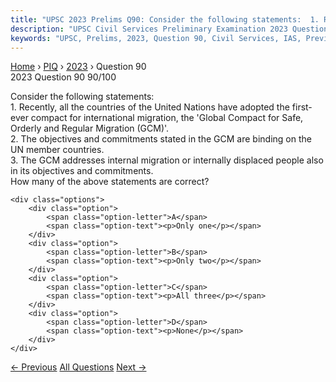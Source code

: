 ```yaml
---
title: "UPSC 2023 Prelims Q90: Consider the following statements:  1. Recently, all the cou..."
description: "UPSC Civil Services Preliminary Examination 2023 Question 90 with options and answer"
keywords: "UPSC, Prelims, 2023, Question 90, Civil Services, IAS, Previous Year Questions"
---
```


<nav class="breadcrumb">
    <a href="../../">Home</a>
    <span>›</span>
    <a href="../">PIQ</a>
    <span>›</span>
    <a href="./">2023</a>
    <span>›</span>
    <span>Question 90</span>
</nav>

<div class="question-header">
    <div class="question-meta">
        <span class="year-badge">2023</span>
        <span class="question-number">Question 90</span>
        <span class="progress">90/100</span>
    </div>
    <div class="progress-bar">
        <div class="progress-fill" style="width: 90.0%"></div>
    </div>
</div>

<div class="question-content">
    <div class="question-text">
        <p>Consider the following statements: <br />
1. Recently, all the countries of the United Nations have adopted the first-ever compact for international migration, the 'Global Compact for Safe, Orderly and Regular Migration (GCM)'. <br />
2. The objectives and commitments stated in the GCM are binding on the UN member countries. <br />
3. The GCM addresses internal migration or internally displaced people also in its objectives and commitments. <br />
How many of the above statements are correct?</p>
    </div>
    
    <div class="options">
        <div class="option">
            <span class="option-letter">A</span>
            <span class="option-text"><p>Only one</p></span>
        </div>
        <div class="option">
            <span class="option-letter">B</span>
            <span class="option-text"><p>Only two</p></span>
        </div>
        <div class="option">
            <span class="option-letter">C</span>
            <span class="option-text"><p>All three</p></span>
        </div>
        <div class="option">
            <span class="option-letter">D</span>
            <span class="option-text"><p>None</p></span>
        </div>
    </div>
</div>

<div class="question-nav">
    <a href="../q089-consider-the-following-statements-the-stability-an/" class="nav-btn prev">← Previous</a>
    <a href="../" class="nav-btn center">All Questions</a>
    <a href="../q091-with-reference-to-home-guards-consider-the-followi/" class="nav-btn next">Next →</a>
</div>
